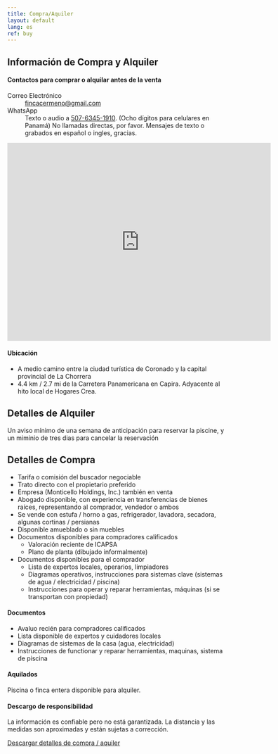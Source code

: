 ```yaml
---
title: Compra/Aquiler
layout: default
lang: es
ref: buy
---
```




## Información de Compra y Alquiler  
#### Contactos para comprar o alquilar antes de la venta   


<dl>

<dt>Correo Electrónico</dt>
<dd><a href="mailto:fincacermeno@gmail.com">fincacermeno@gmail.com</a></dd>

<dt>WhatsApp</dt>
<dd>Texto o audio a <a href="https://api.whatsapp.com/send?phone=+50763451910">507-6345-1910</a>. (Ocho dígitos para celulares en Panamá)
No llamadas directas, por favor. Mensajes de texto o grabados en español o ingles, gracias. </dd>

</dl>

<iframe src="https://www.google.com/maps/embed?pb=!1m14!1m8!1m3!1d1219.4921548574143!2d-79.8495633!3d8.7434212!3m2!1i1024!2i768!4f13.1!3m3!1m2!1s0x0%3A0x0!2zOMKwNDQnMzMuNyJOIDc5wrA1MCc1OC40Ilc!5e1!3m2!1sen!2sus!4v1591891626735!5m2!1sen!2sus" width="600" height="450" frameborder="0" style="border:0;" allowfullscreen="" aria-hidden="false" tabindex="0"></iframe>

#### Ubicación

<ul>
  <li><span>A medio camino entre la ciudad turística de Coronado y la capital provincial de La Chorrera</span></li>
  <li><span>4.4 km / 2.7 mi de la Carretera Panamericana en Capira. Adyacente al hito local de Hogares Crea.</span></li>
</ul>


## Detalles de Alquiler  

Un aviso mínimo de una semana de anticipación para reservar la piscine, y un miminio de tres dias para cancelar la reservación  



## Detalles de Compra

<ul>
<li><span>Tarifa o comisión del buscador negociable</span></li>
<li><span>Trato directo con el propietario preferido </span></li>
<li><span>Empresa (Monticello Holdings, Inc.) también en venta  </span></li>
<li><span>Abogado disponible, con experiencia en transferencias de bienes raíces, representando al comprador, vendedor o ambos</span></li>
<li><span>Se vende con estufa / horno a gas, refrigerador, lavadora, secadora, algunas cortinas / persianas </span></li>
<li><span>Disponible amueblado o sin muebles </span></li>
<li>
  <span>Documentos disponibles para compradores calificados </span>
  <ul>
    <li><span>Valoración reciente de ICAPSA </span></li>
    <li><span>Plano de planta (dibujado informalmente) </span></li>

  </ul>
</li>
<li>
  <span>Documentos disponibles para el comprador </span>
  <ul>
    <li><span>Lista de expertos locales, operarios, limpiadores </span></li>
    <li><span>Diagramas operativos, instrucciones para sistemas clave (sistemas de agua / electricidad / piscina) </span></li>
    <li><span>Instrucciones para operar y reparar herramientas, máquinas (si se transportan con propiedad)  </span></li>
  </ul>
</li>


</ul>



#### Documentos

*   Avaluo recién para compradores calificados
*   Lista disponible de expertos y cuidadores locales
*   Diagramas de sistemas de la casa (agua, electricidad)
*   Instrucciones de functionar y  reparar herramientas, maquinas, sistema de piscina

<!-- #### Venta de Arte, Artesanía, Muebles

Aviso, por favor: Colección de arte / artesanía y muebles de diseño a venta ahora, separado. Algunas ventas via <a href="https://encuentra24.com" target="_blank">encuentra24.com</a>. Favor de mandar preguntas a <a href="mailto:fincacermeno@gmail.com">fincacermeno@gmail.com</a>. -->

#### Aquilados

Piscina o finca entera disponible para alquiler.

#### Descargo de responsibilidad

La información es confiable pero no está garantizada. La distancia y las medidas son aproximadas y están sujetas a corrección.

<p class="text-center"><a class="btn btn-lg btn-light mt-5 mx-auto" href="/assets/img/compra.pdf" target="_blank">Descargar detalles de compra / aquiler</a></p>
